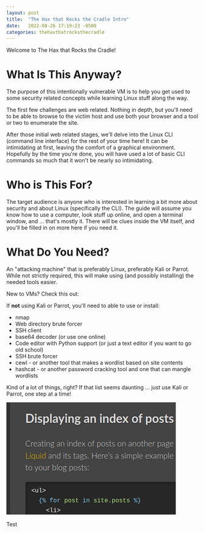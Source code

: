 ```yaml
---
layout: post
title:  "The Hax that Rocks the Cradle Intro"
date:   2022-08-26 17:19:23 -0500
categories: thehaxthatrocksthecradle
---
```


Welcome to The Hax that Rocks the Cradle!

# What Is This Anyway?
The purpose of this intentionally vulnerable VM is to help you get used to some security related concepts while learning Linux stuff along the way.

The first few challenges are web related. Nothing in depth, but you'll need to be able to browse to the victim host and use both your browser and a tool or two to enumerate the site.

After those initial web related stages, we'll delve into the Linux CLI (command line interface) for the rest of your time here! It can be intimidating at first, leaving the comfort of a graphical environment. Hopefully by the time you're done, you will have used a lot of basic CLI commands so much that it won't be nearly so intimidating.

# Who is This For?
The target audience is anyone who is interested in learning a bit more about security and about Linux (specifically the CLI).
The guide will assume you know how to use a computer, look stuff up online, and open a terminal window, and ... that's mostly it. There will be clues inside the VM itself, and you'll be filled in on more here if you need it.

# What Do You Need?
An "attacking machine" that is preferably Linux, preferably Kali or Parrot. While not strictly required, this will make using (and possibly installing) the needed tools easier.

New to VMs? Check this out: 

If **not** using Kali or Parrot, you'll need to able to use or install:
- nmap
- Web directory brute forcer
- SSH client
- base64 decoder (or use one online)
- Code editor with Python support (or just a text editor if you want to go old school)
- SSH brute forcer
- cewl - or another tool that makes a wordlist based on site contents
- hashcat - or another password cracking tool and one that can mangle wordlists

Kind of a lot of things, right? If that list seems daunting ... just use Kali or Parrot, one step at a time!

![screen](/images/testscreen.png)

Test